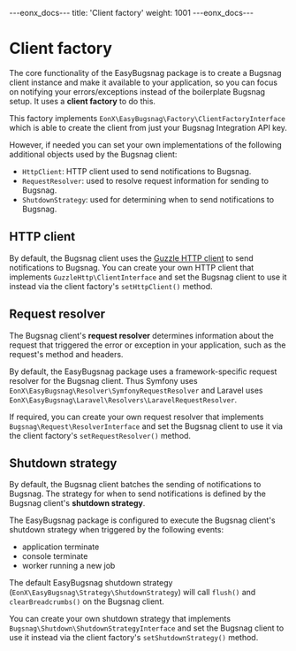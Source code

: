 ---eonx_docs---
title: 'Client factory'
weight: 1001
---eonx_docs---

# Client factory

The core functionality of the EasyBugsnag package is to create a Bugsnag client instance and make it available to your
application, so you can focus on notifying your errors/exceptions instead of the boilerplate Bugsnag setup. It uses a
**client factory** to do this.

This factory implements `EonX\EasyBugsnag\Factory\ClientFactoryInterface` which is able to create the client from
just your Bugsnag Integration API key.

However, if needed you can set your own implementations of the following additional objects used by the Bugsnag client:

- `HttpClient`: HTTP client used to send notifications to Bugsnag.
- `RequestResolver`: used to resolve request information for sending to Bugsnag.
- `ShutdownStrategy`: used for determining when to send notifications to Bugsnag.

## HTTP client

By default, the Bugsnag client uses the [Guzzle HTTP client][1] to send notifications to Bugsnag. You can create your
own HTTP client that implements `GuzzleHttp\ClientInterface` and set the Bugsnag client to use it instead via the client
factory's `setHttpClient()` method.

## Request resolver

The Bugsnag client's **request resolver** determines information about the request that triggered the error or exception
in your application, such as the request's method and headers.

By default, the EasyBugsnag package uses a framework-specific request resolver for the Bugsnag client. Thus Symfony uses
`EonX\EasyBugsnag\Resolver\SymfonyRequestResolver` and Laravel uses
`EonX\EasyBugsnag\Laravel\Resolvers\LaravelRequestResolver`.

If required, you can create your own request resolver that implements `Bugsnag\Request\ResolverInterface` and set the
Bugsnag client to use it via the client factory's `setRequestResolver()` method.

## Shutdown strategy

By default, the Bugsnag client batches the sending of notifications to Bugsnag. The strategy for when to send
notifications is defined by the Bugsnag client's **shutdown strategy**.

The EasyBugsnag package is configured to execute the Bugsnag client's shutdown strategy when triggered by the following
events:

- application terminate
- console terminate
- worker running a new job

The default EasyBugsnag shutdown strategy (`EonX\EasyBugsnag\Strategy\ShutdownStrategy`) will call `flush()` and
`clearBreadcrumbs()` on the Bugsnag client.

You can create your own shutdown strategy that implements `Bugsnag\Shutdown\ShutdownStrategyInterface` and set the
Bugsnag client to use it instead via the client factory's `setShutdownStrategy()` method.

[1]: http://docs.guzzlephp.org/en/stable/
